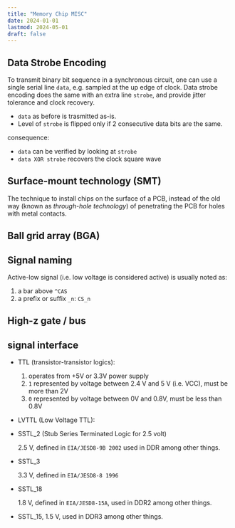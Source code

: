 ```yaml
---
title: "Memory Chip MISC"
date: 2024-01-01
lastmod: 2024-05-01
draft: false
---
```


## Data Strobe Encoding

To transmit binary bit sequence in a synchronous circuit, one can use a single serial line `data`, e.g. sampled at the up edge of clock.
Data strobe encoding does the same with an extra line `strobe`, and provide jitter tolerance and clock recovery.
- `data` as before is trasmitted as-is. 
- Level of `strobe` is flipped only if 2 consecutive data bits are the same.

consequence:
- `data` can be verified by looking at `strobe`
- `data XOR strobe` recovers the clock square wave

## Surface-mount technology (SMT)

The technique to install chips on the surface of a PCB, instead of the old way (known as *through-hole technology*) of penetrating the PCB for holes with metal contacts.

## Ball grid array (BGA)

## Signal naming

Active-low signal (i.e. low voltage is considered active) is usually noted as:
1. a bar above `^CAS`
2. a prefix or suffix `_n`: `CS_n`

## High-z gate / bus

## signal interface

- TTL (transistor-transistor logics):
  
  1. operates from +5V or 3.3V power supply
  2. `1` represented by voltage between 2.4 V and 5 V (i.e. VCC), must be more than 2V
  3. `0` represented by voltage between 0V and 0.8V, must be less than 0.8V

- LVTTL (Low Voltage TTL): 
- SSTL_2 (Stub Series Terminated Logic for 2.5 volt)

  2.5 V, defined in `EIA/JESD8-9B 2002` used in DDR among other things.

- SSTL_3

  3.3 V, defined in `EIA/JESD8-8 1996`

- SSTL_18

  1.8 V, defined in `EIA/JESD8-15A`, used in DDR2 among other things.

- SSTL_15, 1.5 V, used in DDR3 among other things.
